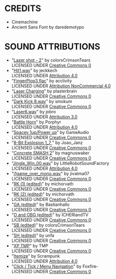 # CREDITS
- Cinemachine
- Ancient Sans Font by daredemotypo

# SOUND ATTRIBUTIONS
- "[Lazer shot - 2](https://freesound.org/people/colorsCrimsonTears/sounds/580308/)" by colorsCrimsonTears \
LICENSED UNDER [Creative Commons 0](https://creativecommons.org/publicdomain/zero/1.0/)
- "[Hit1.wav](https://freesound.org/people/alphatrooper18/sounds/362422/)" by jeckkech \
LICENSED UNDER [Attribution 4.0](https://creativecommons.org/licenses/by/4.0/)
- "[FingerPlop3.flac](https://freesound.org/people/acclivity/sounds/19988/)" by acclivity \
LICENSED UNDER [Attribution NonCommercial 4.0](https://creativecommons.org/licenses/by-nc/4.0/)
- "[Laser Charging](https://freesound.org/people/plasterbrain/sounds/351807/)" by plasterbrain \
LICENSED UNDER [Creative Commons 0](https://creativecommons.org/publicdomain/zero/1.0/)
- "[Dark Kick 8.wav](https://freesound.org/people/smokum/sounds/89228/)" by smokum \
LICENSED UNDER [Creative Commons 0](https://creativecommons.org/publicdomain/zero/1.0/)
- "[Laser6.wav](https://freesound.org/people/jobro/sounds/35683/)" by jobro \
LICENSED UNDER [Attribution 3.0](https://creativecommons.org/licenses/by/3.0/)
- "[Battle Horn](https://freesound.org/people/Porphyr/sounds/188815/)" by Porphyr \
LICENSED UNDER [Attribution 4.0](https://creativecommons.org/licenses/by/4.0/)
- "[Spacey 1up/Power up](https://freesound.org/people/GameAudio/sounds/220173/)" by GameAudio \
LICENSED UNDER [Creative Commons 0](https://creativecommons.org/publicdomain/zero/1.0/)
- "[8-Bit Explosion 1_7 ](https://freesound.org/people/Joao_Janz/sounds/478276/)" by Joao_Janz \
LICENSED UNDER [Creative Commons 0](https://creativecommons.org/publicdomain/zero/1.0/)
- "[Concrete SMASH 2](https://freesound.org/people/magnuswaker/sounds/522099/)" by magnuswaker \
LICENSED UNDER [Creative Commons 0](https://creativecommons.org/publicdomain/zero/1.0/)
- "[Jingle_Win_00.wav](https://freesound.org/people/LittleRobotSoundFactory/sounds/270528/)" by LittleRobotSoundFactory \
LICENSED UNDER [Attribution 4.0](https://creativecommons.org/licenses/by/4.0/)
- "[j1game_over_mono.wav](https://freesound.org/people/jivatma07/sounds/173859/)" by jivatma07 \
LICENSED UNDER [Creative Commons 0](https://creativecommons.org/publicdomain/zero/1.0/)
- "[RK (1) (edited)](https://freesound.org/s/270589/)" by  michorvath \
LICENSED UNDER [Creative Commons 0](https://creativecommons.org/publicdomain/zero/1.0/)
- "[RK (2) (edited)](https://freesound.org/s/270588/)" by  michorvath \
LICENSED UNDER [Creative Commons 0](https://creativecommons.org/publicdomain/zero/1.0/)
- "[GA (edited)](https://freesound.org/s/682633/)" by  Bastianhallo \
LICENSED UNDER [Creative Commons 0](https://creativecommons.org/publicdomain/zero/1.0/)
- "[O and OBG (edited)](https://freesound.org/s/661677/)" by  ICHERlandTV \
LICENSED UNDER [Creative Commons 0](https://creativecommons.org/publicdomain/zero/1.0/)
- "[SB (edited)](https://freesound.org/s/532291/)" by  colorsCrimsonTears \
LICENSED UNDER [Creative Commons 0](https://creativecommons.org/publicdomain/zero/1.0/)
- "[SH (edited)](https://freesound.org/s/584173/)" by  unfa \
LICENSED UNDER [Creative Commons 0](https://creativecommons.org/publicdomain/zero/1.0/)
- "[XP TMP](TMP)" by  TMP \
LICENSED UNDER [Creative Commons 0](https://creativecommons.org/publicdomain/zero/1.0/)
- "[Itemize](https://freesound.org/people/Scrampunk/sounds/345297/)" by Scrampunk \
LICENSED UNDER [Attribution 4.0](https://creativecommons.org/licenses/by/4.0/)
- "[Click / Tick / Menu Navigation](https://freesound.org/people/Foxfire-/sounds/702168/)" by Foxfire- \
LICENSED UNDER [Creative Commons 0](https://creativecommons.org/publicdomain/zero/1.0/)
